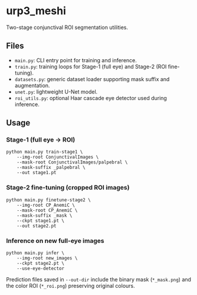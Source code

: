 # urp3_meshi

Two-stage conjunctival ROI segmentation utilities.

## Files
- `main.py`: CLI entry point for training and inference.
- `train.py`: training loops for Stage-1 (full eye) and Stage-2 (ROI fine-tuning).
- `datasets.py`: generic dataset loader supporting mask suffix and augmentation.
- `unet.py`: lightweight U-Net model.
- `roi_utils.py`: optional Haar cascade eye detector used during inference.

## Usage
### Stage-1 (full eye -> ROI)
```
python main.py train-stage1 \
    --img-root ConjunctivalImages \
    --mask-root ConjunctivalImages/palpebral \
    --mask-suffix _palpebral \
    --out stage1.pt
```

### Stage-2 fine-tuning (cropped ROI images)
```
python main.py finetune-stage2 \
    --img-root CP_AnemiC \
    --mask-root CP_AnemiC \
    --mask-suffix _mask \
    --ckpt stage1.pt \
    --out stage2.pt
```

### Inference on new full-eye images
```
python main.py infer \
    --img-root new_images \
    --ckpt stage2.pt \
    --use-eye-detector
```

Prediction files saved in `--out-dir` include the binary mask (`*_mask.png`) and the color ROI (`*_roi.png`) preserving original colours.
